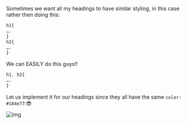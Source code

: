 Sometimes we want all my headings to have similar styling, in this case rather then doing this: 

``````css
h1{
….
}
h2{
….
}
``````

We can EASILY do this guys!!

``````css
h1, h2{
….
}
``````

Let us implement it for our headings since they all have the same `color: #184e77`:😎

![img](https://lh4.googleusercontent.com/f96-sTRrMa6NC6V_fEDYXpS7oqM4keR48rtW1bBWe-irlqTzAeX18zUpje62rY2yFYcsz1p7MtiJhl4flvo8FqcWRf0vggDhVVxw_1NTP_C-9Y9dzO9ddlL2yHO36ZHtcUIND50U=s0)

